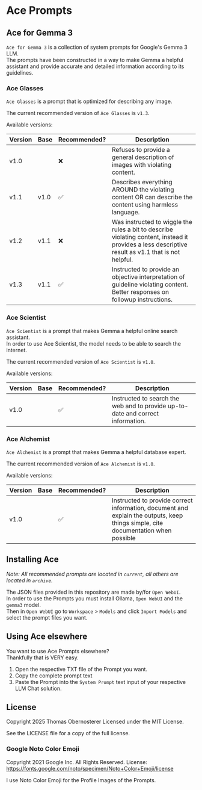 # Ace Prompts

## Ace for Gemma 3

`Ace for Gemma 3` is a collection of system prompts for Google's Gemma 3 LLM.  
The prompts have been constructed in a way to make Gemma a helpful assistant and provide accurate and detailed information according to its guidelines.

### Ace Glasses

`Ace Glasses` is a prompt that is optimized for describing any image.

The current recommended version of `Ace Glasses` is `v1.3`.

Available versions:

| Version | Base | Recommended? | Description |
|---------|------|--------------|-------------|
| v1.0    |      | ❌            | Refuses to provide a general description of images with violating content. |
| v1.1    | v1.0 | ✅            | Describes everything AROUND the violating content OR can describe the content using harmless language. |
| v1.2    | v1.1 | ❌            | Was instructed to wiggle the rules a bit to describe violating content, instead it provides a less descriptive result as v1.1 that is not helpful. |
| v1.3    | v1.1 | ✅            | Instructed to provide an objective interpretation of guideline violating content. Better responses on followup instructions. |

### Ace Scientist

`Ace Scientist` is a prompt that makes Gemma a helpful online search assistant.  
In order to use Ace Scientist, the model needs to be able to search the internet.

The current recommended version of `Ace Scientist` is `v1.0`.

Available versions:

| Version | Base | Recommended? | Description |
|---------|------|--------------|-------------|
| v1.0    |      | ✅            | Instructed to search the web and to provide up-to-date and correct information. |

### Ace Alchemist

`Ace Alchemist` is a prompt that makes Gemma a helpful database expert.

The current recommended version of `Ace Alchemist` is `v1.0`.

Available versions:

| Version | Base | Recommended? | Description |
|---------|------|--------------|-------------|
| v1.0    |      | ✅            | Instructed to provide correct information, document and explain the outputs, keep things simple, cite documentation when possible |

## Installing Ace

*Note: All recommended prompts are located in `current`, all others are located in `archive`.*

The JSON files provided in this repository are made by/for `Open WebUI`.  
In order to use the Prompts you must install Ollama, `Open WebUI` and the `gemma3` model.  
Then in `Open WebUI` go to `Workspace` > `Models` and click `Import Models` and select the prompt files you want.

## Using Ace elsewhere

You want to use Ace Prompts elsewhere?  
Thankfully that is VERY easy.

1. Open the respective TXT file of the Prompt you want.
2. Copy the complete prompt text
3. Paste the Prompt into the `System Prompt` text input of your respective LLM Chat solution.

## License

Copyright 2025 Thomas Obernosterer
Licensed under the MIT License.

See the LICENSE file for a copy of the full license.

### Google Noto Color Emoji

Copyright 2021 Google Inc. All Rights Reserved. 
License: https://fonts.google.com/noto/specimen/Noto+Color+Emoji/license

I use Noto Color Emoji for the Profile Images of the Prompts.  
